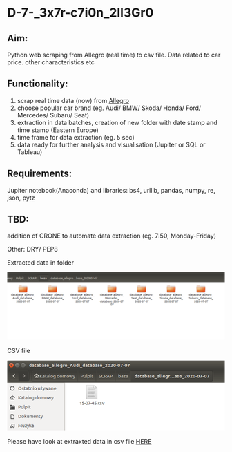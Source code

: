 # D-7-_3x7r-c7i0n_2ll3Gr0


## Aim: 
Python web scraping from Allegro (real time) to csv file. Data related to car price. other characteristics etc 

## Functionality:
1. scrap real time data (now) from [Allegro](https://allegro.pl/)
2. choose popular car brand (eg. Audi/ BMW/ Skoda/ Honda/ Ford/ Mercedes/ Subaru/ Seat) 
3. extraction in data batches, creation of new folder with date stamp and time stamp (Eastern Europe)
4. time frame for data extraction (eg. 5 sec)
5. data ready for further analysis and visualisation (Jupiter or SQL or Tableau)

## Requirements: 
Jupiter notebook(Anaconda) and libraries: bs4, urllib, pandas, numpy, re, json, pytz

## TBD: 
addition of CRONE to automate data extraction (eg. 7:50, Monday-Friday)

Other: DRY/ PEP8

Extracted data in folder

![folder](https://github.com/MTrawinska/Allegro_extraction_popular_cars/blob/master/baza.png)

CSV file

![csv](https://github.com/MTrawinska/Allegro_extraction_popular_cars/blob/master/audi.png)

Please have look at extraxted data in csv file [HERE]( https://github.com/MTxWL/D-7-_3x7r-c7i0n_2ll3Gr0/blob/master/15-07-45.csv)


